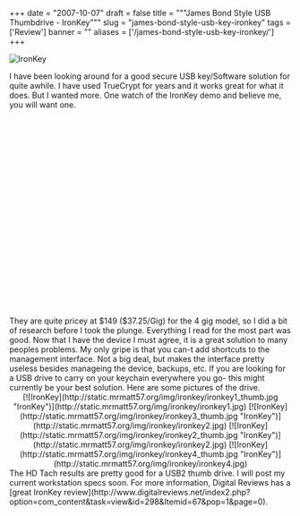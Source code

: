 
+++
date = "2007-10-07"
draft = false
title = """James Bond Style USB Thumbdrive - IronKey"""
slug = "james-bond-style-usb-key-ironkey"
tags = ['Review']
banner = ""
aliases = ['/james-bond-style-usb-key-ironkey/']
+++


![IronKey](http://static.mrmatt57.org/img/ironkey.jpg "IronKey")

I have been looking around for a good secure USB key/Software solution for quite awhile. I have used TrueCrypt for years and it works great for what it does. But I wanted more. One watch of the IronKey demo and believe me, you will want one.

<center><object classid="clsid:d27cdb6e-ae6d-11cf-96b8-444553540000" codebase="http://download.macromedia.com/pub/shockwave/cabs/flash/swflash.cab#version=6,0,40,0" height="355" width="425"><param name="width" value="425"></param><param name="height" value="355"></param><param name="wmode" value="transparent"></param><param name="src" value="http://www.youtube.com/v/2MMGDXu-oms&rel=1"></param><embed height="355" src="http://www.youtube.com/v/2MMGDXu-oms&rel=1" type="application/x-shockwave-flash" width="425" wmode="transparent"></embed></object></center>They are quite pricey at $149 ($37.25/Gig) for the 4 gig model, so I did a bit of research before I took the plunge. Everything I read for the most part was good. Now that I have the device I must agree, it is a great solution to many peoples problems. My only gripe is that you can-t add shortcuts to the management interface. Not a big deal, but makes the interface pretty useless besides manageing the device, backups, etc. If you are looking for a USB drive to carry on your keychain everywhere you go- this might currently be your best solution. Here are some pictures of the drive.<center>[![IronKey](http://static.mrmatt57.org/img/ironkey/ironkey1_thumb.jpg "IronKey")](http://static.mrmatt57.org/img/ironkey/ironkey1.jpg) [![IronKey](http://static.mrmatt57.org/img/ironkey/ironkey3_thumb.jpg "IronKey")](http://static.mrmatt57.org/img/ironkey/ironkey2.jpg)  
[![IronKey](http://static.mrmatt57.org/img/ironkey/ironkey2_thumb.jpg "IronKey")](http://static.mrmatt57.org/img/ironkey/ironkey2.jpg) [![IronKey](http://static.mrmatt57.org/img/ironkey/ironkey4_thumb.jpg "IronKey")](http://static.mrmatt57.org/img/ironkey/ironkey4.jpg)</center>The HD Tach results are pretty good for a USB2 thumb drive. I will post my current workstation specs soon. For more information, Digital Reviews has a [great IronKey review](http://www.digitalreviews.net/index2.php?option=com_content&task=view&id=298&Itemid=67&pop=1&page=0).


